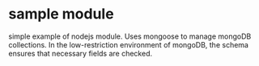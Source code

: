 # sample module 

simple example of nodejs module.
Uses mongoose to manage mongoDB collections. In the low-restriction environment of mongoDB, the schema ensures that necessary fields are checked.

